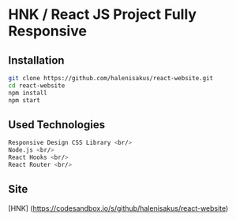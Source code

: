 # HNK / React JS Project Fully Responsive

## Installation

```bash
git clone https://github.com/halenisakus/react-website.git
cd react-website
npm install
npm start
```

## Used Technologies

```bash
Responsive Design CSS Library <br/>
Node.js <br/>
React Hooks <br/>
React Router <br/>
```

## Site

[HNK] (https://codesandbox.io/s/github/halenisakus/react-website)
